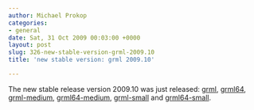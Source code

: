 ```yaml
---
author: Michael Prokop
categories:
- general
date: Sat, 31 Oct 2009 00:03:00 +0000
layout: post
slug: 326-new-stable-version-grml-2009.10
title: 'new stable version: grml 2009.10'

---
```

The new stable release version 2009\.10 was just released: [grml](https://grml.org/changelogs/README-grml-2009.10/), [grml64](https://grml.org/changelogs/README-grml64-2009.10/), [grml\-medium](https://grml.org/changelogs/README-grml-medium-2009.10/), [grml64\-medium](https://grml.org/changelogs/README-grml64-medium-2009.10/), [grml\-small](https://grml.org/changelogs/README-grml-small-2009.10/) and [grml64\-small](https://grml.org/changelogs/README-grml64-small-2009.10/).

